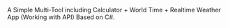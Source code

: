 A Simple Multi-Tool including Calculator + World Time + Realtime Weather App (Working with API) Based on C#.
